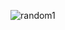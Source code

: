 ![random1](https://github.com/Tumppi66/v3rm-archive/assets/61348006/8a26de8a-3200-4f7f-83c2-7d151714d870)
